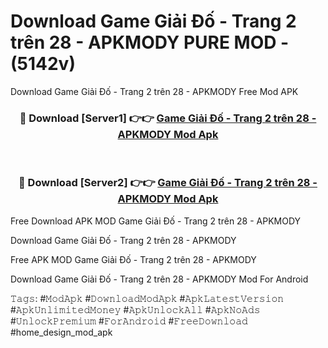 # Download Game Giải Đố - Trang 2 trên 28 - APKMODY PURE MOD - (5142v)
Download Game Giải Đố - Trang 2 trên 28 - APKMODY Free Mod APK

<div align="center">
<h3>🔴 Download [Server1] 👉👉 <a href="https://apk-comot.site?title=Game_Giải_Đố_-_Trang_2_trên_28_-_APKMODY">Game Giải Đố - Trang 2 trên 28 - APKMODY Mod Apk</a></h3><br>

<h3>🔴 Download [Server2] 👉👉 <a href="https://apk-comot.site?title=Game_Giải_Đố_-_Trang_2_trên_28_-_APKMODY">Game Giải Đố - Trang 2 trên 28 - APKMODY Mod Apk</a></h3>
</div>


Free Download APK MOD Game Giải Đố - Trang 2 trên 28 - APKMODY

Download Game Giải Đố - Trang 2 trên 28 - APKMODY 

Free APK MOD Game Giải Đố - Trang 2 trên 28 - APKMODY 

Download Game Giải Đố - Trang 2 trên 28 - APKMODY Mod For Android

𝚃𝚊𝚐𝚜: #𝙼𝚘𝚍𝙰𝚙𝚔 #𝙳𝚘𝚠𝚗𝚕𝚘𝚊𝚍𝙼𝚘𝚍𝙰𝚙𝚔 #𝙰𝚙𝚔𝙻𝚊𝚝𝚎𝚜𝚝𝚅𝚎𝚛𝚜𝚒𝚘𝚗 #𝙰𝚙𝚔𝚄𝚗𝚕𝚒𝚖𝚒𝚝𝚎𝚍𝙼𝚘𝚗𝚎𝚢 #𝙰𝚙𝚔𝚄𝚗𝚕𝚘𝚌𝚔𝙰𝚕𝚕 #𝙰𝚙𝚔𝙽𝚘𝙰𝚍𝚜 #𝚄𝚗𝚕𝚘𝚌𝚔𝙿𝚛𝚎𝚖𝚒𝚞𝚖 #𝙵𝚘𝚛𝙰𝚗𝚍𝚛𝚘𝚒𝚍 #𝙵𝚛𝚎𝚎𝙳𝚘𝚠𝚗𝚕𝚘𝚊𝚍 #home_design_mod_apk